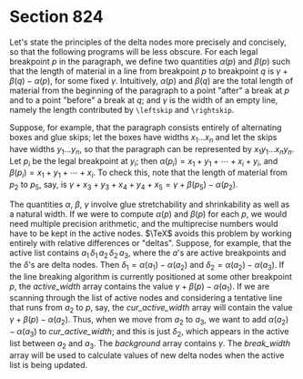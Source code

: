 # Section 824

Let's state the principles of the delta nodes more precisely and concisely, so that the following programs will be less obscure.
For each legal breakpoint&nbsp;*p* in the paragraph, we define two quantities $\alpha(p)$ and $\beta(p)$ such that the length of material in a line from breakpoint&nbsp;$p$ to breakpoint&nbsp;$q$ is $\gamma + \beta(q) - \alpha(p)$, for some fixed $\gamma$.
Intuitively, $\alpha(p)$ and $\beta(q)$ are the total length of material from the beginning of the paragraph to a point "after" a break at $p$ and to a point "before" a break at $q$; and $\gamma$ is the width of an empty line, namely the length contributed by `\leftskip` and `\rightskip`.

Suppose, for example, that the paragraph consists entirely of alternating boxes and glue skips; let the boxes have widths $x_1\ldots x_n$ and let the skips have widths $y_1\ldots y_n$, so that the paragraph can be represented by $x_1y_1\ldots x_ny_n$.
Let $p_i$ be the legal breakpoint at $y_i$; then $\alpha(p_i) = x_1 + y_1 + \cdots + x_i + y_i$, and $\beta(p_i) = x_1 + y_1 + \cdots + x_i$.
To check this, note that the length of material from $p_2$ to $p_5$, say, is $\gamma + x_3 + y_3 + x_4 + y_4 + x_5 = \gamma + \beta(p_5) - \alpha(p_2)$.

The quantities $\alpha$, $\beta$, $\gamma$ involve glue stretchability and shrinkability as well as a natural width.
If we were to compute $\alpha(p)$ and $\beta(p)$ for each $p$, we would need multiple precision arithmetic, and the multiprecise numbers would have to be kept in the active nodes.
$\TeX$ avoids this problem by working entirely with relative differences or "deltas".
Suppose, for example, that the active list contains $a_1\,\delta_1\,a_2\,\delta_2\,a_3$, where the $a$'s are active breakpoints and the $\delta$'s are delta nodes.
Then $\delta_1 = \alpha(a_1) - \alpha(a_2)$ and $\delta_2 = \alpha(a_2) - \alpha(a_3)$.
If the line breaking algorithm is currently positioned at some other breakpoint $p$, the *active_width* array contains the value $\gamma + \beta(p) - \alpha(a_1)$.
If we are scanning through the list of active nodes and considering a tentative line that runs from $a_2$ to&nbsp;$p$, say, the *cur_active_width* array will contain the value $\gamma + \beta(p) - \alpha(a_2)$.
Thus, when we move from $a_2$ to $a_3$, we want to add $\alpha(a_2) - \alpha(a_3)$ to *cur_active_width*; and this is just $\delta_2$, which appears in the active list between $a_2$ and $a_3$.
The *background* array contains&nbsp;$\gamma$.
The *break_width* array will be used to calculate values of new delta nodes when the active list is being updated.
